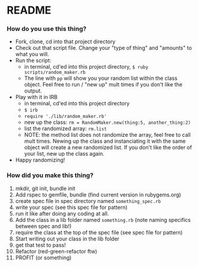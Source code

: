 # README

### How do you use this thing?

* Fork, clone, cd into that project directory
* Check out that script file. Change your "type of thing" and "amounts" to what you will.
* Run the script:
  * in terminal, cd'ed into this project directory, `$ ruby scripts/random_maker.rb`
  * The line with `pp` will show you your random list within the class object. Feel free to run / "new up" mult times if you don't like the output.
* Play with it in IRB
  * in terminal, cd'ed into this project directory
  * `$ irb`
  * `require './lib/random_maker.rb'`
  * new up the class: `rm = RandomMaker.new(thing:5, another_thing:2)`
  * list the randomized array: `rm.list`
  * NOTE: the method list does not randomize the array, feel free to call mult times. Newing up the class and instanciating it with the same object will create a new randomized list. If you don't like the order of your list, new up the class again.
* Happy randomizing!

### How did you make this thing?

1. mkdir, git init, bundle init
1. Add rspec to gemfile, bundle (find current version in rubygems.org)
1. create spec file in spec directory named `something_spec.rb`
1. write your spec (see this spec file for pattern)
1. run it like after doing any coding at all.
1. Add the class in a lib folder named `something.rb` (note naming specifics between spec and lib!)
1. require the class at the top of the spec file (see spec file for pattern)
1. Start writing out your class in the lib folder
1. get that test to pass!
1. Refactor (red-green-refactor ftw)
1. PROFIT (or something)
